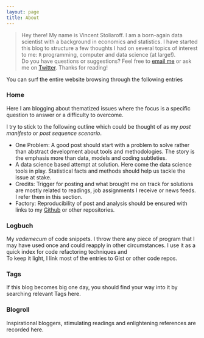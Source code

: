 ```yaml
---
layout: page
title: About
---
```


> Hey there! My name is Vincent Stoliaroff. I am a born-again data scientist with a  background in economics and statistics. I have started this blog to structure a few  thoughts I had on several topics of interest to me: `R` programming, computer and data  science (at large!).  
> Do you have questions or suggestions? Feel free to [email me](vstoliaroff@gmail.com) or ask me on [Twitter](https://twitter.com/vstoliaroff).
> Thanks for reading!


You can surf the entire website browsing through the following entries

### Home

Here I am blogging about thematized issues where the focus is a specific question to answer or a difficulty to overcome. 

I try to stick to the following outline which could be thought of as my *post manifesto* or *post sequence scenario*.

* One Problem: A good post should start with a problem to solve rather than abstract development about tools and methodologies.  The story is the emphasis more than data, models and coding subtleties. 
* A data science based attempt at solution.
Here come the data science tools in play. Statistical facts and methods should help us tackle the issue at stake.  
* Credits: 
Trigger for posting and what brought me on track for solutions are mostly related to readings, job assignments I receive or news feeds. I refer them in this section.  
* Factory: 
Reproducibility of post and analysis should be ensured with links to my [Github](https://github.com/vincesto) or other repositories. 


### Logbuch 
My *vademecum* of code snippets. I throw there any piece of program that I may have used once and could reapply in other circumstances. I use it as a quick index for code refactoring techniques and  
To keep it light, I link most of the entries to Gist or other code repos.

### Tags
If this blog becomes big one day, you should find your way into it by searching relevant Tags here.  

### Blogroll
Inspirational bloggers, stimulating readings and enlightening references are recorded here. 






